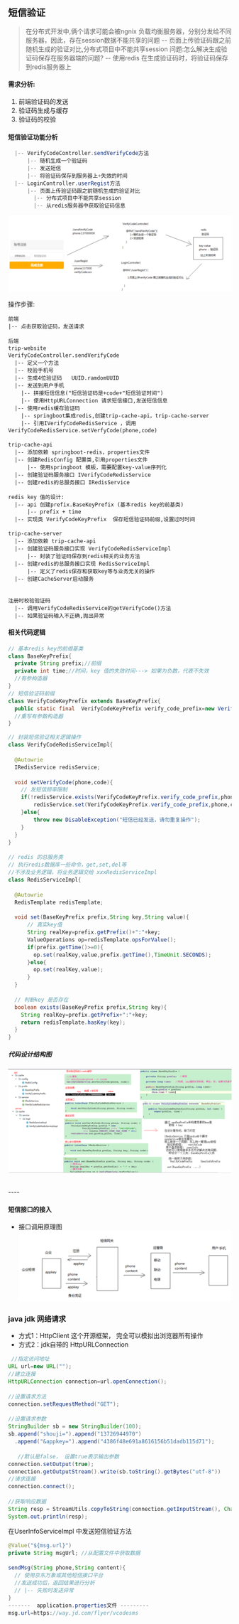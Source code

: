## 短信验证

> 在分布式开发中,俩个请求可能会被ngnix 负载均衡服务器，分别分发给不同服务器，因此，存在session数据不能共享的问题
-- 页面上传验证码跟之前随机生成的验证对比,分布式项目中不能共享session
问题:怎么解决生成验证码保存在服务器端的问题?
-- 使用redis 在生成验证码时，将验证码保存到redis服务器上


#### 需求分析:
1. 前端验证码的发送
2. 验证码生成与缓存
3. 验证码的校验

#### 短信验证功能分析
```java
  |-- VerifyCodeController.sendVerifyCode方法
      |-- 随机生成一个验证码
      |-- 发送短信
      |-- 将验证码保存到服务器上+失效的时间
  |-- LoginController.userRegist方法
      |-- 页面上传验证码跟之前随机生成的验证对比
        |-- 分布式项目中不能共享session
        |-- 从redis服务器中获取验证码信息
```

![](../assets/day01-930242b5.png)



操作步骤:
```
前端
|-- 点击获取验证码，发送请求

后端
trip-website
VerifyCodeController.sendVerifyCode
  |-- 定义一个方法
  |-- 校验手机号
  |-- 生成4位验证码   UUID.ramdomUUID
  |-- 发送到用户手机
    |-- 拼接短信信息("短信验证码是+code+"短信验证时间")
    |-- 使用HttpURLConnection 请求短信接口,发送短信信息
  |-- 使用redis缓存验证码
    |-- springboot集成redis,创建trip-cache-api，trip-cache-server
    |-- 引用IVerifyCodeRedisService ，调用VerifyCodeRedisService.setVerfyCode(phone,code)

trip-cache-api
  |-- 添加依赖 springboot-redis，properties文件
  |-- 创建RedisConfig 配置类,引用properties文件
      |-- 使用springboot 模板，需要配置key-value序列化
  |-- 创建验证码服务接口 IVerifyCodeRedisService
  |-- 创建redis的总服务接口 IRedisService

redis key 值的设计:
  |-- api 创建prefix.BaseKeyPrefix (基本redis key的前基类)
      |-- prefix + time
  |-- 实现类 VerifyCodeKeyPrefix  保存短信验证码前缀,设置过时时间

trip-cache-server
  |-- 添加依赖 trip-cache-api
  |-- 创建验证码服务接口实现 VerifyCodeRedisServiceImpl
      |-- 封装了验证码保存到redis相关的业务方法
  |-- 创建redis的总服务接口实现 RedisServiceImpl
      |-- 定义了redis保存和获取key等与业务无关的操作
  |-- 创建CacheServer启动服务


注册时校验验证码
  |-- 调用VerifyCodeRedisService的getVerifyCode()方法
  |-- 如果验证码输入不正确,抛出异常
```

#### 相关代码逻辑

```java
// 基本redis key的前缀基类
class BaseKeyPrefix{
  private String prefix;//前缀
  private int time;//时间，key 值的失效时间---> 如果为负数，代表不失效
  //有参构造器
}
// 短信验证码前缀
class VerifyCodeKeyPrefix extends BaseKeyPrefix{
  public static final  VerifyCodeKeyPrefix verify_code_prefix=new VerifyCodeKeyPrefix("verify_code",Consts.Time*60);
  //重写有参数构造器
}
```

```java
// 封装短信验证相关逻辑操作
class VerifyCodeRedisServiceImpl{

  @Autowrie
  IRedisService redisService;

  void setVerifyCode(phone,code){
    // 发短信频率限制
    if(!redisService.exists(VerifyCodeKeyPrefix.verify_code_prefix,phone)){
        redisService.set(VerifyCodeKeyPrefix.verify_code_prefix,phone,code);
    }else{
        throw new DisableException("短信已经发送，请勿重复操作");
    }
  }
}

// redis 的总服务类
// 执行redis数据库一些命令，get,set,del等
//不涉及业务逻辑，将业务逻辑交给 xxxRedisServiceImpl
class RedisServiceImpl{

  @Autowrie
  RedisTemplate redisTemplate;

  void set(BaseKeyPrefix prefix,String key,String value){
      // 真实key值
      String realKey=prefix.getPrefix()+":"+key;
      ValueOperations op=redisTemplate.opsForValue();
      if(prefix.getTime()>=0){
        op.set(realKey,value,prefix.getTime(),TimeUnit.SECONDS);
      }else{
        op.set(realKey,value);
      }
  }

  // 判断key 是否存在
  boolean exists(BaseKeyPrefix prefix,String key){
    String realKey=prefix.getPrefix+":"+key;
    return redisTemplate.hasKey(key);
  }
}
```

##### 代码设计结构图
![](../assets/day02-8cbd5222.png)

<br>
----

#### 短信接口的接入
* 接口调用原理图
![](../assets/day02-af36297e.png)



### java jdk 网络请求

* 方式1：HttpClient 这个开源框架， 完全可以模拟出浏览器所有操作
* 方式2：jdk自带的 HttpURLConnection

```java
 //指定访问地址
URL url=new URL("");
//建立连接
HttpURLConnection connection=url.openConnection();

//设置请求方法
connection.setRequestMethod("GET");

//设置请求参数
StringBuilder sb = new StringBuilder(100);
sb.append("shouji=").append("13726944970")
  .append("&appkey=").append("4386f48e691a8616156b51dadb115d71");

   //默认是false， 设置true表示输出参数
connection.setOutput(true);
connection.getOutputStream().write(sb.toString().getBytes("utf-8"))
//请求连接
connection.connect();

//获取响应数据
String resp = StreamUtils.copyToString(connection.getInputStream(), Charset.forName("UTF-8"));
System.out.println(resp);
```

在UserInfoServiceImpl 中发送短信验证方法
```java
@Value("${msg.url}")
private String msgUrl; //从配置文件中获取数据

sendMsg(String phone,String content){
  // 使用京东万象或其他短信接口平台
  //发送成功后，返回结果进行分析
  // |-- 失败时发送异常
}
-------  application.properties文件 ---------
msg.url=https://way.jd.com/flyer/vcodesms
```
